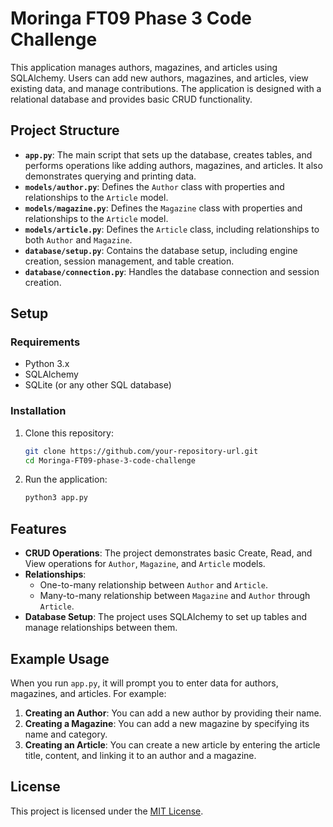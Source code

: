 # Moringa FT09 Phase 3 Code Challenge

This application manages authors, magazines, and articles using SQLAlchemy. Users can add new authors, magazines, and articles, view existing data, and manage contributions. The application is designed with a relational database and provides basic CRUD functionality.

## Project Structure

- **`app.py`**: The main script that sets up the database, creates tables, and performs operations like adding authors, magazines, and articles. It also demonstrates querying and printing data.
- **`models/author.py`**: Defines the `Author` class with properties and relationships to the `Article` model.
- **`models/magazine.py`**: Defines the `Magazine` class with properties and relationships to the `Article` model.
- **`models/article.py`**: Defines the `Article` class, including relationships to both `Author` and `Magazine`.
- **`database/setup.py`**: Contains the database setup, including engine creation, session management, and table creation.
- **`database/connection.py`**: Handles the database connection and session creation.

## Setup

### Requirements

- Python 3.x
- SQLAlchemy
- SQLite (or any other SQL database)

### Installation

1. Clone this repository:

    ```bash
    git clone https://github.com/your-repository-url.git
    cd Moringa-FT09-phase-3-code-challenge
    ```

2. Run the application:

    ```bash
    python3 app.py
    ```

## Features

- **CRUD Operations**: The project demonstrates basic Create, Read, and View operations for `Author`, `Magazine`, and `Article` models.
- **Relationships**:
  - One-to-many relationship between `Author` and `Article`.
  - Many-to-many relationship between `Magazine` and `Author` through `Article`.
- **Database Setup**: The project uses SQLAlchemy to set up tables and manage relationships between them.

## Example Usage

When you run `app.py`, it will prompt you to enter data for authors, magazines, and articles. For example:

1. **Creating an Author**: You can add a new author by providing their name.
2. **Creating a Magazine**: You can add a new magazine by specifying its name and category.
3. **Creating an Article**: You can create a new article by entering the article title, content, and linking it to an author and a magazine.

## License

This project is licensed under the [MIT License](https://github.com/Melrwa/Moringa-FT09-phase-3-code-challenge/blob/main/LICENSE).
